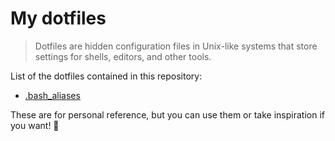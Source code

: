 # My dotfiles

> Dotfiles are hidden configuration files in Unix-like systems that store settings for shells, editors, and other tools.

List of the dotfiles contained in this repository:

- [.bash_aliases](./.bash_aliases)

These are for personal reference, but you can use them or take inspiration if you want! 💚
